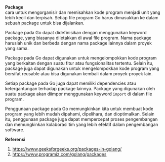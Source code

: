 <b>Package</b><br>
cara untuk mengorganisir dan memisahkan kode program menjadi unit yang lebih kecil dan terpisah. Setiap file program Go harus dimasukkan ke dalam sebuah package untuk bisa dijalankan.

Package pada Go dapat didefinisikan dengan menggunakan keyword package, yang biasanya diletakkan di awal file program. Nama package haruslah unik dan berbeda dengan nama package lainnya dalam proyek yang sama.

Package pada Go dapat digunakan untuk mengelompokkan kode program yang berkaitan dengan suatu fitur atau fungsionalitas tertentu. Selain itu, package juga dapat digunakan untuk mengelompokkan kode program yang bersifat reusable atau bisa digunakan kembali dalam proyek-proyek lain.

Setiap package pada Go juga dapat memiliki dependencies atau ketergantungan terhadap package lainnya. Package yang digunakan oleh suatu package akan diimpor menggunakan keyword `import` di dalam file program.

Penggunaan package pada Go memungkinkan kita untuk membuat kode program yang lebih mudah dipahami, dipelihara, dan dioptimalkan. Selain itu, penggunaan package juga dapat mempercepat proses pengembangan dan memungkinkan kolaborasi tim yang lebih efektif dalam pengembangan software.


<b>Referensi</b><br>
1. https://www.geeksforgeeks.org/packages-in-golang/
2. https://www.programiz.com/golang/packages